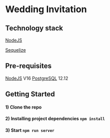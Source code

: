 # Wedding Invitation

## Technology stack

[NodeJS](https://nodejs.org/en/blog/release/v16.16.0/)

[Sequelize](https://sequelize.org/)

## Pre-requisites

[NodeJS](https://nodejs.org/en/blog/release/v16.16.0/) V16
[PostgreSQL](https://www.postgresql.org/) 12.12

## Getting Started

#### 1) Clone the repo

#### 2) Installing project dependencies `npm install`

#### 3) Start `npm run server`
